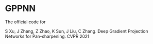# GPPNN
The official code for

S Xu, J Zhang, Z Zhao, K Sun, J Liu, C Zhang. Deep Gradient Projection Networks for Pan-sharpening. CVPR 2021
